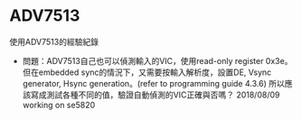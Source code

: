 # ADV7513

使用ADV7513的經驗紀錄

* 問題：ADV7513自己也可以偵測輸入的VIC，使用read-only register 0x3e。但在embedded sync的情況下，又需要按輸入解析度，設置DE, Vsync generator, Hsync generation。(refer to programming guide 4.3.6)
所以應該寫成測試各種不同的值，驗證自動偵測的VIC正確與否嗎？ 
2018/08/09 working on se5820
